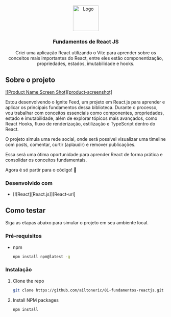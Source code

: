 <a id="readme-top"></a>

<!-- PROJECT LOGO -->
<br />
<div align="center">
  <a href="https://github.com/ailtoneric/01-fundamentos-reactjs">
    <img src="https://github.com/ailtoneric.png" alt="Logo" width="80" height="80">
  </a>

  <h3 align="center">Fundamentos de React JS</h3>

  <p align="center">
    Criei uma aplicação React utilizando o Vite para aprender sobre os conceitos mais importantes do React, entre eles estão componentização, propriedades, estados, imutabilidade e hooks.
  </p>
</div>



## Sobre o projeto

[![Product Name Screen Shot][product-screenshot]](https://plus.unsplash.com/premium_photo-1661877737564-3dfd7282efcb?q=80&w=800&auto=format&fit=crop&ixlib=rb-4.0.3&ixid=M3wxMjA3fDB8MHxwaG90by1wYWdlfHx8fGVufDB8fHx8fA%3D%3D)

Estou desenvolvendo o Ignite Feed, um projeto em React.js para aprender e aplicar os principais fundamentos dessa biblioteca. Durante o processo, vou trabalhar com conceitos essenciais como componentes, propriedades, estado e imutabilidade, além de explorar tópicos mais avançados, como React Hooks, fluxo de renderização, estilização e TypeScript dentro do React.

O projeto simula uma rede social, onde será possível visualizar uma timeline com posts, comentar, curtir (aplaudir) e remover publicações.

Essa será uma ótima oportunidade para aprender React de forma prática e consolidar os conceitos fundamentais.

Agora é só partir para o código! 🚀



### Desenvolvido com

* [![React][React.js]][React-url]



## Como testar

Siga as etapas abaixo para simular o projeto em seu ambiente local.

### Pré-requisitos

* npm
  ```sh
  npm install npm@latest -g
  ```

### Instalação

1. Clone the repo
   ```sh
   git clone https://github.com/ailtoneric/01-fundamentos-reactjs.git
   ```
2. Install NPM packages
   ```sh
   npm install
   ```
